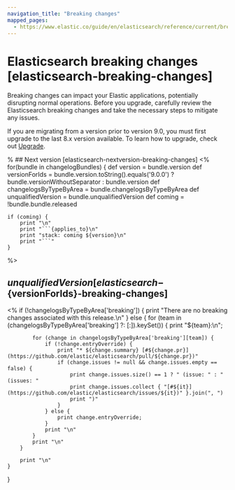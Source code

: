 ```yaml
---
navigation_title: "Breaking changes"
mapped_pages:
  - https://www.elastic.co/guide/en/elasticsearch/reference/current/breaking-changes.html
---
```


# Elasticsearch breaking changes [elasticsearch-breaking-changes]

Breaking changes can impact your Elastic applications, potentially disrupting normal operations. Before you upgrade, carefully review the Elasticsearch breaking changes and take the necessary steps to mitigate any issues.

If you are migrating from a version prior to version 9.0, you must first upgrade to the last 8.x version available. To learn how to upgrade, check out [Upgrade](docs-content://deploy-manage/upgrade.md).

% ## Next version [elasticsearch-nextversion-breaking-changes]
<%
for(bundle in changelogBundles) {
    def version = bundle.version
    def versionForIds = bundle.version.toString().equals('9.0.0') ? bundle.versionWithoutSeparator : bundle.version
    def changelogsByTypeByArea = bundle.changelogsByTypeByArea
    def unqualifiedVersion = bundle.unqualifiedVersion
    def coming = !bundle.bundle.released

    if (coming) {
        print "\n"
        print "```{applies_to}\n"
        print "stack: coming ${version}\n"
        print "```"
    }
%>
## ${unqualifiedVersion} [elasticsearch-${versionForIds}-breaking-changes]

<%
    if (!changelogsByTypeByArea['breaking']) {
        print "There are no breaking changes associated with this release.\n"
    } else {
        for (team in (changelogsByTypeByArea['breaking'] ?: [:]).keySet()) {
            print "${team}:\n";

            for (change in changelogsByTypeByArea['breaking'][team]) {
                if (!change.entryOverride) {
                    print "* ${change.summary} [#${change.pr}](https://github.com/elastic/elasticsearch/pull/${change.pr})"
                    if (change.issues != null && change.issues.empty == false) {
                        print change.issues.size() == 1 ? " (issue: " : " (issues: "
                        print change.issues.collect { "[#${it}](https://github.com/elastic/elasticsearch/issues/${it})" }.join(", ")
                        print ")"
                    }
                } else {
                    print change.entryOverride;
                }
                print "\n"
            }
            print "\n"
        }

        print "\n"
    }
}

